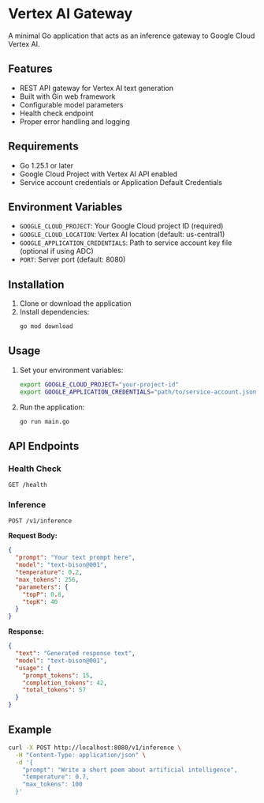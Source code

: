 # Vertex AI Gateway

A minimal Go application that acts as an inference gateway to Google Cloud Vertex AI.

## Features

- REST API gateway for Vertex AI text generation
- Built with Gin web framework
- Configurable model parameters
- Health check endpoint
- Proper error handling and logging

## Requirements

- Go 1.25.1 or later
- Google Cloud Project with Vertex AI API enabled
- Service account credentials or Application Default Credentials

## Environment Variables

- `GOOGLE_CLOUD_PROJECT`: Your Google Cloud project ID (required)
- `GOOGLE_CLOUD_LOCATION`: Vertex AI location (default: us-central1)
- `GOOGLE_APPLICATION_CREDENTIALS`: Path to service account key file (optional if using ADC)
- `PORT`: Server port (default: 8080)

## Installation

1. Clone or download the application
2. Install dependencies:
   ```bash
   go mod download
   ```

## Usage

1. Set your environment variables:
   ```bash
   export GOOGLE_CLOUD_PROJECT="your-project-id"
   export GOOGLE_APPLICATION_CREDENTIALS="path/to/service-account.json"
   ```

2. Run the application:
   ```bash
   go run main.go
   ```

## API Endpoints

### Health Check
```
GET /health
```

### Inference
```
POST /v1/inference
```

**Request Body:**
```json
{
  "prompt": "Your text prompt here",
  "model": "text-bison@001",
  "temperature": 0.2,
  "max_tokens": 256,
  "parameters": {
    "topP": 0.8,
    "topK": 40
  }
}
```

**Response:**
```json
{
  "text": "Generated response text",
  "model": "text-bison@001",
  "usage": {
    "prompt_tokens": 15,
    "completion_tokens": 42,
    "total_tokens": 57
  }
}
```

## Example

```bash
curl -X POST http://localhost:8080/v1/inference \
  -H "Content-Type: application/json" \
  -d '{
    "prompt": "Write a short poem about artificial intelligence",
    "temperature": 0.7,
    "max_tokens": 100
  }'
```